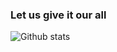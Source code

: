 ### Let us give it our all

![Github stats](https://github-readme-stats.vercel.app/api?username=HakimFadzli&show_icons=true&theme=onedark&count_private=true)


<!--
**HakimFadzli/HakimFadzli** is a ✨ _special_ ✨ repository because its `README.md` (this file) appears on your GitHub profile.

![Github stats](https://github-readme-stats.vercel.app/api?username=HakimFadzli)
![counter](https://[YourEndpoint].m.pipedream.net)

Here are some ideas to get you started:

- 🔭 I’m currently working on ...
- 🌱 I’m currently learning ...
- 👯 I’m looking to collaborate on ...
- 🤔 I’m looking for help with ...
- 💬 Ask me about ...
- 📫 How to reach me: ...
- 😄 Pronouns: ...
- ⚡ Fun fact: ...
-->
